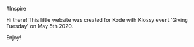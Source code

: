 #Inspire

Hi there! This little website was created for Kode with Klossy event 'Giving Tuesday' on May 5th 2020.

Enjoy!